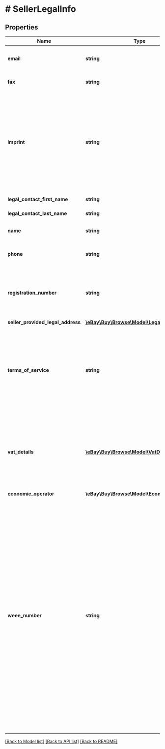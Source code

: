 # # SellerLegalInfo

## Properties

Name | Type | Description | Notes
------------ | ------------- | ------------- | -------------
**email** | **string** | The seller&#39;s business email address. | [optional]
**fax** | **string** | The seller&#39; business fax number. | [optional]
**imprint** | **string** | This is a free-form string created by the seller. This is information often found on business cards, such as address. This is information used by some countries. | [optional]
**legal_contact_first_name** | **string** | The seller&#39;s first name. | [optional]
**legal_contact_last_name** | **string** | The seller&#39;s last name. | [optional]
**name** | **string** | The name of the seller&#39;s business. | [optional]
**phone** | **string** | The seller&#39;s business phone number. | [optional]
**registration_number** | **string** | The seller&#39;s registration number. This is information used by some countries. | [optional]
**seller_provided_legal_address** | [**\eBay\Buy\Browse\Model\LegalAddress**](LegalAddress.md) |  | [optional]
**terms_of_service** | **string** | This is a free-form string created by the seller. This is the seller&#39;s terms or condition, which is in addition to the seller&#39;s return policies. | [optional]
**vat_details** | [**\eBay\Buy\Browse\Model\VatDetail[]**](VatDetail.md) | An array of the seller&#39;s VAT (value added tax) IDs and the issuing country. VAT is a tax added by some European countries. | [optional]
**economic_operator** | [**\eBay\Buy\Browse\Model\EconomicOperator**](EconomicOperator.md) |  | [optional]
**weee_number** | **string** | The Waste Electrical and Electronic Equipment (WEEE) registration number required for any seller to place electrical and electronic equipment on the market in Germany. This manufacturer number is assigned to the first distributors of electrical and electronic equipment and comprises a country code and an 8-digit sequence of digits (e.g. “WEEE Reg. No. DE 12345678”). | [optional]

[[Back to Model list]](../../README.md#models) [[Back to API list]](../../README.md#endpoints) [[Back to README]](../../README.md)

